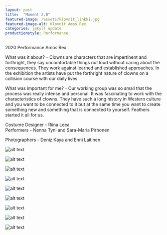 ```yaml
---
layout: post
title:  "Moment 2.0"
featured-image: /assets/klovnit_linkki.jpg
featured-image-alt: Klovnit Amos Rex
categories: jekyll update
productionstyle: Performance
---
```

<div class="post-text-alone">
  2020  
  Performance   
  Amos Rex  

  What was it about? – Clowns are characters that are impertinent and forthright, they say uncomfortable things out loud without caring about the consequences. They work against learned and established approaches. In the exhibition the artists have put the forthright nature of clowns on a collision course with our daily lives.  

  What was important for me? - Our working group was so small that the process was really intense and personal. It was fascinating to work with the characteristics of clowns. They have such a long history in Western culture and you want to be connected to it but at the same time you want to create something new and something that is connected to yourself. Feathers started it all for us.  

  Costume Designer - Riina Leea  
  Performers - Nenna Tyni and Sara-Maria Pirhonen  

  Photographers - Deniz Kaya and Enni Laitinen  
</div>

![alt text](/assets/projects/klovnit3.jpg)

![alt text](/assets/projects/klovnit9.jpg)

![alt text](/assets/projects/klovnit5.jpg)

![alt text](/assets/projects/klovnit1.jpg)

![alt text](/assets/projects/klovnit2.jpg)

![alt text](/assets/projects/klovnit6.jpg)

![alt text](/assets/projects/klovnit7.jpg)

![alt text](/assets/projects/klovnit8.jpg)

![alt text](/assets/projects/klovnit4.jpg)
